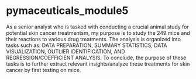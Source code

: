# pymaceuticals_module5

As a senior analyst who is tasked with conducting a crucial animal study for potential skin cancer treatmentsm, my purpose is to study the 249 mice and their reactions to various drug treatments. The analysis is organized into tasks such as: DATA PREPARATION, SUMMARY STATISTICS, DATA VISUALIZATION, OUTLIER IDENTIFICATION, AND REGRESSION/COEFFICIENT ANALYSIS. To conclude, the purpose of these tasks is to further extract relevant insights/analyze these treatments for skin cancer by first testing on mice. 
